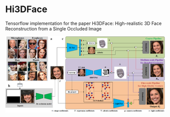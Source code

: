 # Hi3DFace
Tensorflow implementation for the paper Hi3DFace: High-realistic 3D Face Reconstruction from a Single Occluded Image

<p align="left">
<img src="figures/framework.png" alt="framework" width="875px">
</p>
